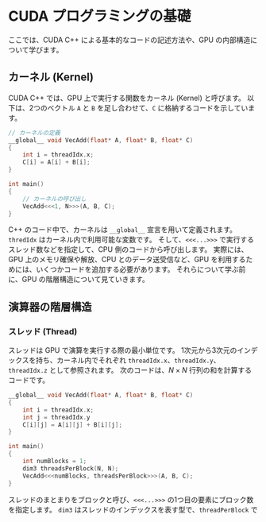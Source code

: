 # CUDA プログラミングの基礎
ここでは、CUDA C++ による基本的なコードの記述方法や、GPU の内部構造について学びます。


## カーネル (Kernel)
CUDA C++ では、GPU 上で実行する関数をカーネル (Kernel) と呼びます。
以下は、2つのベクトル ```A``` と ```B``` を足し合わせて、```C``` に格納するコードを示しています。

```cpp
// カーネルの定義
__global__ void VecAdd(float* A, float* B, float* C)
{
    int i = threadIdx.x;
    C[i] = A[i] + B[i];
}

int main()
{
    // カーネルの呼び出し
    VecAdd<<<1, N>>>(A, B, C);
}
```

C++ のコード中で、カーネルは ```__global__``` 宣言を用いて定義されます。
```thredIdx``` はカーネル内で利用可能な変数です。
そして、```<<<...>>>``` で実行するスレッド数などを指定して、CPU 側のコードから呼び出します。
実際には、GPU 上のメモリ確保や解放、CPU とのデータ送受信など、GPU を利用するためには、いくつかコードを追加する必要があります。
それらについて学ぶ前に、GPU の階層構造について見ていきます。

## 演算器の階層構造

### スレッド (Thread)
スレッドは GPU で演算を実行する際の最小単位です。
1次元から3次元のインデックスを持ち、カーネル内でそれぞれ ```threadIdx.x```、```threadIdx.y```、```threadIdx.z``` として参照されます。
次のコードは、$N \times N$ 行列の和を計算するコードです。

```cpp
__global__ void VecAdd(float* A, float* B, float* C)
{
    int i = threadIdx.x;
    int j = threadIdx.y
    C[i][j] = A[i][j] + B[i][j];
}

int main()
{
    int numBlocks = 1;
    dim3 threadsPerBlock(N, N);
    VecAdd<<<numBlocks, threadsPerBlock>>>(A, B, C);
}
```

スレッドのまとまりをブロックと呼び、```<<<...>>>``` の1つ目の要素にブロック数を指定します。
```dim3``` はスレッドのインデックスを表す型で、```threadPerBlock``` で